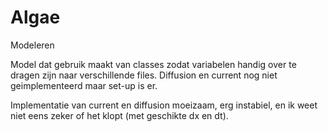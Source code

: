 # Algae
Modeleren

Model dat gebruik maakt van classes zodat variabelen handig over te dragen zijn naar verschillende files. Diffusion en current nog niet geimplementeerd maar set-up is er.

Implementatie van current en diffusion moeizaam, erg instabiel, en ik weet niet eens zeker of het klopt (met geschikte dx en dt).
